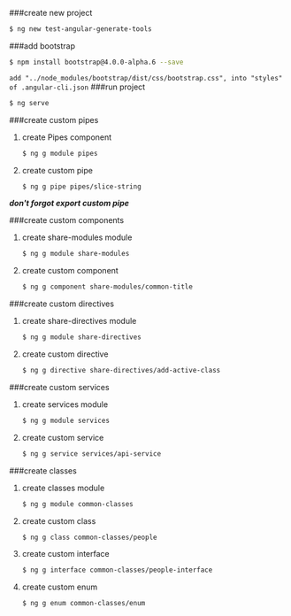 ###create new project
```bash
$ ng new test-angular-generate-tools
```
###add bootstrap
```bash
$ npm install bootstrap@4.0.0-alpha.6 --save
```
`add "../node_modules/bootstrap/dist/css/bootstrap.css", into "styles" of .angular-cli.json`
###run project
```bash
$ ng serve
```

###create custom pipes
1. create Pipes component
    ```bash
    $ ng g module pipes
    ```
2. create custom pipe
    ```bash
    $ ng g pipe pipes/slice-string
    ```
<b><i>don't forgot export custom pipe</i></b>

###create custom components
1. create share-modules module
    ```bash
    $ ng g module share-modules
    ```
2. create custom component
    ```bash
    $ ng g component share-modules/common-title
    ```

###create custom directives
1. create share-directives module
    ```bash
    $ ng g module share-directives
    ```
2. create custom directive
    ```bash
    $ ng g directive share-directives/add-active-class
    ```

###create custom services
1. create services module
    ```bash
    $ ng g module services
    ```
2. create custom service
    ```bash
    $ ng g service services/api-service
    ```
    
###create classes
1. create classes module
    ```bash
    $ ng g module common-classes
    ```
2. create custom class
    ```bash
    $ ng g class common-classes/people
    ```
3. create custom interface
    ```bash
    $ ng g interface common-classes/people-interface
    ```
4. create custom enum
    ```bash
    $ ng g enum common-classes/enum
    ```
    

